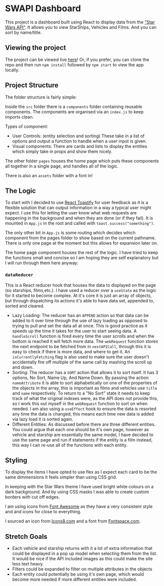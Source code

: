 # SWAPI Dashboard

This project is a dashboard built using React to display data from the ["Star Wars API"](https://swapi.dev/). It allows you to view StarShips, Vehicles and Films. And you can sort by name/title.

## Viewing the project

The project can be viewed live [here](http://swapi-dashboard.s3-website.eu-west-2.amazonaws.com/)!
Or, if you prefer, you can clone the repo and then run `npm install` followed by `npm start` to view the app locally.

## Project Structure

The folder structure is fairly simple:

Inside the `src` folder there is a `components` folder containing reusable components. The components are organised via an `index.js` to keep imports clean.

Types of component:
- User Controls: (entity selection and sorting) These take in a list of options and output a function to handle when a user input is given.
- Visual components: There are cards and lists to display the entities which simply take in props and show them nicely.

The other folder `pages` houses the home page which puts these components all together in a single page, and handles all of the logic.

There is also an `assets` folder with a font in!
 
## The Logic

To start with I decided to use [React Toastify](https://www.npmjs.com/package/react-toastify) for user feedback as it is a flexible solution that can output information in a way a typical user might expect. I use this for letting the user know what web requests are happening in the background and when they are done (or if they fail). It is mounted in `App.js` in the root and called with `toast.success("something")`.

The only other bit in `App.js` is some routing which decides which component from the pages folder to show based on the current pathname. There is only one page at the moment but this allows for expansion later on.

The home page component houses the rest of the logic. I have tried to keep the functions small and concise so I am hoping they are self explanatory but I will run through them here anyway:

### `dataReducer`
This is a React reducer hook that houses the data to displayed on the page (so starships, films,etc.). I have used a reducer over a `useState` as the logic for it started to become complex. At it's core it is just an array of objects, but through dispatching its actions it's able to have data set, appended to, sorted and cleared.

- Lazy Loading: The reducer has an `APPEND` action so that data can be added to it over time through the use of lazy loading as opposed to trying to pull and set the data all at once. This is good practice as it speeds up the time it takes for the user to start seeing data. A `handleScroll` function is fired every time the user scrolls and when the bottom is reached it will fetch more data. The `webRequest` function stores the next endpoint to be fetched from in `nextAPICall`, through this it is easy to check if there is more data, and where to get it. An `isCurrentlyFetching` flag is also used to make sure the user doesn't accidentally fire off multiple of the same call by mashing the scroll up and down.
- Sorting: The reducer has a `SORT` action that allows it to sort itself. It has 3 options, No Sort, Name Up, And Name Down. By passing the action `nameAttribute` it is able to sort alphabetically on one of the properties of the objects in the array, this is important as films and vehicles use `title` and `name` respectively. To return to a "No Sort" state it needs to keep track of what the original indexes were, as the API does not provide this, so I work this out myself in the `webRequest` function to sort on when needed. I am also using a `useEffect` hook to ensure the data is resorted any time the data is changed, this means each time new data is added via lazy load it is sorted again.
- Different Entities: As discussed before there are three different entities. You could argue that each one should be it's own page, however as vehicle and starship are essentially the same model, I have decided to use the same page and run if statements if the entity is a film instead, this way I can re-use all of the functions with each entity.

## Styling
To display the items I have opted to use flex as I expect each card to be the same dimmensions it feels simpler than using CSS grid.

In keeping with the Star Wars theme I have used bright white colours on a dark background. And by using CSS masks I was able to create custom borders with cut off edges.

I am using icons from [Font Awesome](https://fontawesome.com/) as they have a very consistent style and and icons for close to everything.

I sourced an icon from [Icons8.com](https://icons8.com/icons/set/star-wars) and a font from [Fontspace.com](https://www.fontspace.com/moonhouse-font-f18420).

## Stretch Goals
- Each vehicle and starship returns with it a lot of extra information that could be displayed in a pop up model when selecting them from the list. It would be nice if the API included images as this could make the site less text heavy.
- Filters could be expanded to filter on multiple attributes in the objects
- Each entity could potentially be using it's own page, which would become more needed if more different entities were included.
